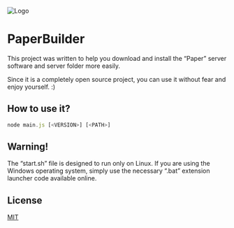 
![Logo](https://cdn.discordapp.com/attachments/1392578254652837909/1407237756291125318/airplane1.png?ex=68a55fca&is=68a40e4a&hm=31dbf41fa9622eb849460453a0bf661b861685f5db356f54069cd6bf3991fd0c&)

    
# PaperBuilder

This project was written to help you download and install the “Paper” server software and server folder more easily.

Since it is a completely open source project, you can use it without fear and enjoy yourself. :)

## How to use it?

```javascript
node main.js [<VERSION>] [<PATH>]
```

## Warning!

The “start.sh” file is designed to run only on Linux. If you are using the Windows operating system, simply use the necessary “.bat” extension launcher code available online.

## License

[MIT](https://choosealicense.com/licenses/mit/)
  